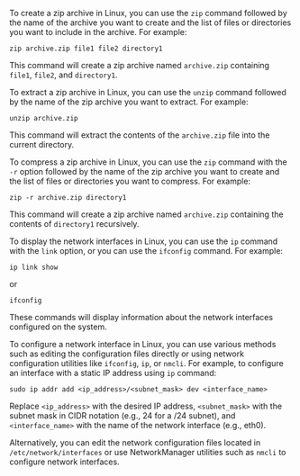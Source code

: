 To create a zip archive in Linux, you can use the `zip` command followed by the name of the archive you want to create and the list of files or directories you want to include in the archive. For example:

```
zip archive.zip file1 file2 directory1
```

This command will create a zip archive named `archive.zip` containing `file1`, `file2`, and `directory1`.

To extract a zip archive in Linux, you can use the `unzip` command followed by the name of the zip archive you want to extract. For example:

```
unzip archive.zip
```

This command will extract the contents of the `archive.zip` file into the current directory.

To compress a zip archive in Linux, you can use the `zip` command with the `-r` option followed by the name of the zip archive you want to create and the list of files or directories you want to compress. For example:

```
zip -r archive.zip directory1
```

This command will create a zip archive named `archive.zip` containing the contents of `directory1` recursively.

To display the network interfaces in Linux, you can use the `ip` command with the `link` option, or you can use the `ifconfig` command. For example:

```
ip link show
```

or

```
ifconfig
```

These commands will display information about the network interfaces configured on the system.

To configure a network interface in Linux, you can use various methods such as editing the configuration files directly or using network configuration utilities like `ifconfig`, `ip`, or `nmcli`. For example, to configure an interface with a static IP address using `ip` command:

```
sudo ip addr add <ip_address>/<subnet_mask> dev <interface_name>
```

Replace `<ip_address>` with the desired IP address, `<subnet_mask>` with the subnet mask in CIDR notation (e.g., 24 for a /24 subnet), and `<interface_name>` with the name of the network interface (e.g., eth0).

Alternatively, you can edit the network configuration files located in `/etc/network/interfaces` or use NetworkManager utilities such as `nmcli` to configure network interfaces.
